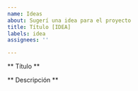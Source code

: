 ```yaml
---
name: Ideas
about: Sugerí una idea para el proyecto
title: Título [IDEA]
labels: idea
assignees: ''

---
```


** Título **

** Descripción **

